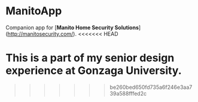 # ManitoApp

Companion app for [**Manito Home Security Solutions**] (http://manitosecurity.com/).
<<<<<<< HEAD

This is a part of my senior design experience at Gonzaga University.
=======
>>>>>>> be260bed650fd735a6f246e3aa739a588fffed2c
